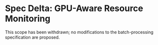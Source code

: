 # Spec Delta: GPU-Aware Resource Monitoring

This scope has been withdrawn; no modifications to the batch-processing specification are proposed.
